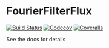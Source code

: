 # FourierFilterFlux

[![Build Status](https://travis-ci.com/dsweber2/FourierFilterFlux.jl.svg?branch=master)](https://travis-ci.com/dsweber2/FourierFilterFlux.jl)
[![Codecov](https://codecov.io/gh/dsweber2/FourierFilterFlux.jl/branch/master/graph/badge.svg)](https://codecov.io/gh/dsweber2/FourierFilterFlux.jl)
[![Coveralls](https://coveralls.io/repos/github/dsweber2/FourierFilterFlux.jl/badge.svg?branch=master)](https://coveralls.io/github/dsweber2/FourierFilterFlux.jl?branch=master)

See the docs for details